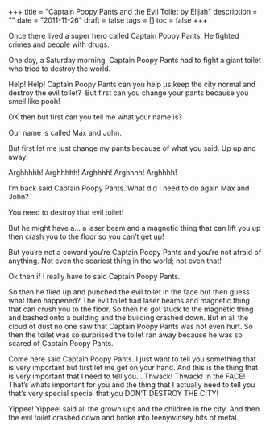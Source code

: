 +++
title = "Captain Poopy Pants and the Evil Toilet by Elijah"
description = ""
date = "2011-11-26"
draft = false
tags = []
toc = false
+++

Once there lived a super hero called Captain Poopy Pants. He fighted crimes and people with drugs.

One day, a Saturday morning, Captain Poopy Pants had to fight a giant toilet who tried to destroy the world.

Help! Help! Captain Poopy Pants can you help us keep the city normal and destroy the evil toilet?  But first can you change your pants because you smell like pooh!

OK then but first can you tell me what your name is?

Our name is called Max and John.

But first let me just change my pants because of what you said. Up up and away!

Arghhhhh! Arghhhhh! Arghhhh! Arghhhh! Arghhhh!

I’m back said Captain Poopy Pants. What did I need to do again Max and John?

You need to destroy that evil toilet!

But he might have a... a laser beam and a magnetic thing that can lift you up then crash you to the floor so you can’t get up!

But you’re not a coward you’re Captain Poopy Pants and you’re not afraid of anything. Not even the scariest thing in the world; not even that!

Ok then if I really have to said Captain Poopy Pants.

So then he flied up and punched the evil toilet in the face but then guess what then happened? The evil toilet had laser beams and magnetic thing that can crush you to the floor. So then he got stuck to the magnetic thing and bashed onto a building and the building crashed down. But in all the cloud of dust no one saw that Captain Poopy Pants was not even hurt. So then the toilet was so surprised the toilet ran away because he was so scared of Captain Poopy Pants.

Come here said Captain Poopy Pants. I just want to tell you something that is very important but first let me get on your hand. And this is the thing that is very important that I need to tell you... Thwack! Thwack! In the FACE! That’s whats important for you and the thing that I actually need to tell you that’s very special special that you DON’T DESTROY THE CITY!

Yippee! Yippee! said all the grown ups and the children in the city. And then the evil toilet crashed down and broke into teenywinsey bits of metal.
